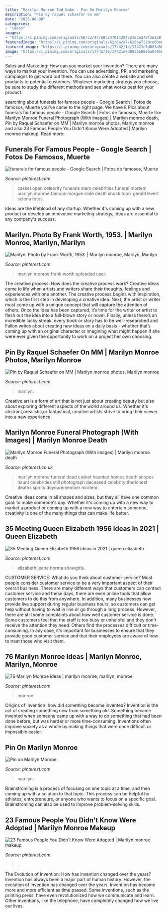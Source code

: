 ```yaml
---
title: "Marilyn Monroe Tod Doku - Pin On Marilyn Monroe"
description: "Pin by raquel schaefer on mm"
date: "2023-06-08"
categories:
- "ideas"
images:
- "https://i.pinimg.com/originals/68/c2/47/68c2470142847218ce278f3e138f60cb.jpg"
featuredImage: "https://i.pinimg.com/originals/62/6a/a7/626aa7220ce6be0a9ef185ae1a46b11f.jpg"
featured_image: "https://i.pinimg.com/originals/17/42/1e/17421e7d083a5882ba049569efdb0a99.jpg"
image: "https://i.pinimg.com/originals/17/42/1e/17421e7d083a5882ba049569efdb0a99.jpg"
---
```



Sales and Marketing: How can you market your invention?
There are many ways to market your invention. You can use advertising, PR, and marketing campaigns to get word out there. You can also create a website and sell products to potential customers. Whatever marketing strategy you choose, be sure to study the different methods and see what works best for your product.

	

		
searching about funerals for famous people - Google Search | Fotos de famosos, Muerte you've came to the right page. We have 8 Pics about funerals for famous people - Google Search | Fotos de famosos, Muerte like Marilyn Monroe Funeral Photograph (With images) | Marilyn monroe death, Pin by Raquel Schaefer on MM | Marilyn monroe photos, Marilyn monroe and also 23 Famous People You Didn&#039;t Know Were Adopted | Marilyn monroe makeup. Read more:
		
    
## Funerals For Famous People - Google Search | Fotos De Famosos, Muerte

<img loading=lazy src="https://i.pinimg.com/originals/62/6a/a7/626aa7220ce6be0a9ef185ae1a46b11f.jpg" onerror="this.onerror=null;this.src='https://tse3.mm.bing.net/th?id=OIP.HWfrXqJ9oez951lqHVDn2gHaDy&amp;pid=15.1';" alt="funerals for famous people - Google Search | Fotos de famosos, Muerte">

_Source: pinterest.com_

>casket open celebrity funerals stars celebrities funeral mortem marilyn monroe famous morgue slide death shock topix gerald levert selena fotos. 

	

Ideas are the lifeblood of any startup. Whether it's coming up with a new product or develop an innovative marketing strategy, ideas are essential to any company's success.

    
## Marilyn. Photo By Frank Worth, 1953. | Marilyn Monroe, Marilyn, Marilyn

<img loading=lazy src="https://i.pinimg.com/originals/b4/8f/0a/b48f0adfb2cf17a0f1d9aa25c6299d9e.jpg" onerror="this.onerror=null;this.src='https://tse3.mm.bing.net/th?id=OIP.bdQIvcJSkIJA5Rn6KpJSRAHaJ_&amp;pid=15.1';" alt="Marilyn. Photo by Frank Worth, 1953. | Marilyn monroe, Marilyn, Marilyn">

_Source: pinterest.com_

>marilyn monroe frank worth uploaded user. 

	

The creative process: How does the creative process work?
Creative ideas come to life when artists and writers share their thoughts, feelings and experiences with one another. The creative process begins with inspiration, which is the first step in developing a creative idea. Next, the artist or writer must come up with a unique concept that will capture the attention of others. Once the idea has been captured, it’s time for the writer or artist to flesh out the idea into a full-blown story or novel. Finally, unless there’s an incredible lucky streak, every book or story has to be well-researched and Fallon writes about creating new ideas on a daily basis - whether that’s coming up with an original character or imagining what might happen if she were ever given the opportunity to work on a project her own choosing.

    
## Pin By Raquel Schaefer On MM | Marilyn Monroe Photos, Marilyn Monroe

<img loading=lazy src="https://i.pinimg.com/736x/86/27/f9/8627f99eb9bd873827a1bbffaa9984e5.jpg" onerror="this.onerror=null;this.src='https://tse3.mm.bing.net/th?id=OIP.GvBD-tgVMs5uN1IoEM6nUgHaJ5&amp;pid=15.1';" alt="Pin by Raquel Schaefer on MM | Marilyn monroe photos, Marilyn monroe">

_Source: pinterest.com_

>marilyn. 

	

Creative art is a form of art that is not just about creating beauty but also about exploring different aspects of the world around us. Whether it's abstract,orealistic,or fantastical, creative artists strive to bring their viewer into a new experience.

    
## Marilyn Monroe Funeral Photograph (With Images) | Marilyn Monroe Death

<img loading=lazy src="https://i.pinimg.com/originals/68/c2/47/68c2470142847218ce278f3e138f60cb.jpg" onerror="this.onerror=null;this.src='https://tse1.mm.bing.net/th?id=OIP.duk5CFCOzGUVafdxZNUyYgAAAA&amp;pid=15.1';" alt="Marilyn Monroe Funeral Photograph (With images) | Marilyn monroe death">

_Source: pinterest.co.uk_

>marilyn monroe funeral dead casket haunted homes death snopes haunt celebrities still photograph deceased celebrity therichest deaths spirits doyouremember mortem. 

	

Creative ideas come in all shapes and sizes, but they all have one common goal: to make someone's day. Whether it's coming up with a new way to market a product or coming up with a new way to entertain someone, creativity is one of the many things that can make life better.

    
## 35 Meeting Queen Elizabeth 1956 Ideas In 2021 | Queen Elizabeth

<img loading=lazy src="https://i.pinimg.com/474x/e0/66/58/e0665800dcfe0aadbf7a5b4c1926924e--queen-of-england-october-.jpg" onerror="this.onerror=null;this.src='https://tse2.mm.bing.net/th?id=OIP.6N7flcS66AX1rZCvahj8TQAAAA&amp;pid=15.1';" alt="35 Meeting Queen Elizabeth 1956 ideas in 2021 | queen elizabeth">

_Source: pinterest.com_

>elizabeth jeane norma showgirls. 

	

CUSTOMER SERVICE: What do you think about customer service?
Most people consider customer service to be a very important aspect of their overall business. There are many different ways that customers can contact customer service and these days, there are even online tools that allow customers to do this from anywhere. In addition, many businesses now provide live support during regular business hours, so customers can get help without having to wait in line or go through a long process.
However, there are still some complaints about how well customer service is done. Some customers feel that the staff is too busy or unhelpful and they don't receive the attention they need. Others find the processes difficult or time-consuming. In any case, it's important for businesses to ensure that they provide good customer service and that their employees are aware of how to treat those who visit them.

    
## 76 Marilyn Monroe Ideas | Marilyn Monroe, Marilyn, Monroe

<img loading=lazy src="https://i.pinimg.com/474x/d2/83/41/d28341b2a8937b5afbce698bb04fc41f--blonde-beauty-marilyn-monroe.jpg" onerror="this.onerror=null;this.src='https://tse2.mm.bing.net/th?id=OIP.dI1YK9yiTmDE5yqzS59OggAAAA&amp;pid=15.1';" alt="76 Marilyn Monroe ideas | marilyn monroe, marilyn, monroe">

_Source: pinterest.com_

>monroe. 

	

Origins of invention: how did something become invented?
Invention is the act of creating something new from something old. Something became invented when someone came up with a way to do something that had been done before, but was harder or more time-consuming. Inventions often improve society as a whole by making things that were once difficult or impossible easier.

    
## Pin On Marilyn Monroe

<img loading=lazy src="https://i.pinimg.com/originals/17/42/1e/17421e7d083a5882ba049569efdb0a99.jpg" onerror="this.onerror=null;this.src='https://tse1.mm.bing.net/th?id=OIP.tRu-ozYB0v_rF1MmLUygPAHaKE&amp;pid=15.1';" alt="Pin on Marilyn Monroe">

_Source: pinterest.com_

>marilyn. 

	

Brainstroming is a process of focusing on one topic at a time, and then coming up with a solution to that topic. This process can be helpful for athletes, entrepreneurs, or anyone who wants to focus on a specific goal. Brainstroming can also be used to improve problem-solving skills.

    
## 23 Famous People You Didn&#039;t Know Were Adopted | Marilyn Monroe Makeup

<img loading=lazy src="https://i.pinimg.com/736x/86/79/65/8679653e394ab8790fdbfd74e6eb5c00.jpg" onerror="this.onerror=null;this.src='https://tse3.mm.bing.net/th?id=OIP.KiBkrTEs0W7DQDOFkLlznQHaGC&amp;pid=15.1';" alt="23 Famous People You Didn&#039;t Know Were Adopted | Marilyn monroe makeup">

_Source: pinterest.com_

>. 

	

The Evolution of Invention: How has invention changed over the years?
Invention has always been a major part of human history. However, the evolution of invention has changed over the years. Invention has become more and more efficient as time passed. Some inventions, such as the printing press, have even revolutionized how we communicate and learn. Other inventions, like the telephone, have completely changed how we live our lives.

